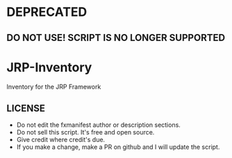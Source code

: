 # DEPRECATED
## DO NOT USE! SCRIPT IS NO LONGER SUPPORTED


# JRP-Inventory
Inventory for the JRP Framework


## LICENSE
* Do not edit the fxmanifest author or description sections.
* Do not sell this script. It's free and open source.
* Give credit where credit's due.
* If you make a change, make a PR on github and I will update the script.
